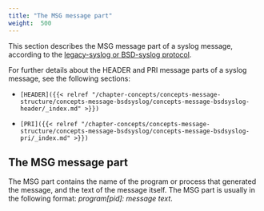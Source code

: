 ```yaml
---
title: "The MSG message part"
weight:  500
---
```

<!-- DISCLAIMER: This file is based on the syslog-ng Open Source Edition documentation https://github.com/balabit/syslog-ng-ose-guides/commit/2f4a52ee61d1ea9ad27cb4f3168b95408fddfdf2 and is used under the terms of The syslog-ng Open Source Edition Documentation License. The file has been modified by Axoflow. -->

This section describes the <span class="code">MSG</span> message part of a syslog message, according to the [legacy-syslog or BSD-syslog protocol](https://tools.ietf.org/search/rfc3164).

For further details about the <span class="code">HEADER</span> and <span class="code">PRI</span> message parts of a syslog message, see the following sections:

  - `[HEADER]({{< relref "/chapter-concepts/concepts-message-structure/concepts-message-bsdsyslog/concepts-message-bsdsyslog-header/_index.md" >}})`

  - `[PRI]({{< relref "/chapter-concepts/concepts-message-structure/concepts-message-bsdsyslog/concepts-message-bsdsyslog-pri/_index.md" >}})`


## The MSG message part

The <span class="code">MSG</span> part contains the name of the program or process that generated the message, and the text of the message itself. The <span class="code">MSG</span> part is usually in the following format: *program[pid]: message text*.

